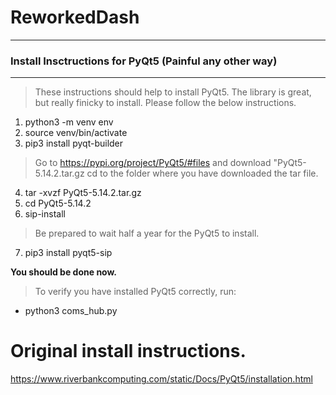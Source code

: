 # ReworkedDash

***
### Install Insctructions for PyQt5 (Painful any other way)
***

> These instructions should help to install PyQt5. 
> The library is great, but really finicky to install.
> Please follow the below instructions.

1. python3 -m venv env
2. source venv/bin/activate
3. pip3 install pyqt-builder

> Go to https://pypi.org/project/PyQt5/#files and download "PyQt5-5.14.2.tar.gz
> cd to the folder where you have downloaded the tar file.

4. tar -xvzf PyQt5-5.14.2.tar.gz
5. cd PyQt5-5.14.2
6. sip-install

> Be prepared to wait half a year for the PyQt5 to install.

7. pip3 install pyqt5-sip

**You should be done now.**
> To verify you have installed PyQt5 correctly, run:
- python3 coms_hub.py

# Original install instructions. 
https://www.riverbankcomputing.com/static/Docs/PyQt5/installation.html
